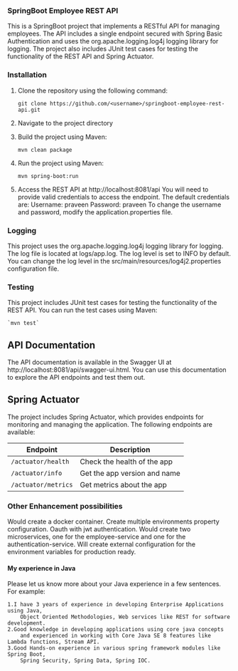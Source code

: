 
### SpringBoot Employee REST API
This is a SpringBoot project that implements a RESTful API for managing employees. 
The API includes a single endpoint secured with Spring Basic Authentication and uses the org.apache.logging.log4j logging library for logging. 
The project also includes JUnit test cases for testing the functionality of the REST API and Spring Actuator.


### Installation
1. Clone the repository using the following command:

	`git clone https://github.com/<username>/springboot-employee-rest-api.git`
	
2. Navigate to the project directory
	
3. Build the project using Maven:

	`mvn clean package`
	
4. Run the project using Maven:

	`mvn spring-boot:run`

5. Access the REST API at http://localhost:8081/api
	You will need to provide valid credentials to access the endpoint. 
	The default credentials are:
		Username: praveen
		Password: praveen
	To change the username and password, modify the application.properties file.
	
### Logging
This project uses the org.apache.logging.log4j logging library for logging. 
The log file is located at logs/app.log. The log level is set to INFO by default. 
You can change the log level in the src/main/resources/log4j2.properties configuration file.

### Testing
This project includes JUnit test cases for testing the functionality of the REST API. You can run the test cases using Maven:

	`mvn test`
	
## API Documentation
The API documentation is available in the Swagger UI at http://localhost:8081/api/swagger-ui.html. 
You can use this documentation to explore the API endpoints and test them out.

## Spring Actuator
The project includes Spring Actuator, which provides endpoints for monitoring and managing the application. 
The following endpoints are available:

| Endpoint             | Description                  | 
| ------------------   | ---------------------------- |
| `/actuator/health`   | Check the health of the app  | 
| `/actuator/info`     | Get the app version and name | 
| `/actuator/metrics`  | Get metrics about the app    | 


### Other Enhancement possibilities
Would create a docker container. 
Create multiple environments property configuration. 
Oauth with jwt authentication. 
Would create two microservices, one for the employee-service and one for the authentication-service.
Will create external configuration for the environment variables for production ready. 


#### My experience in Java

Please let us know more about your Java experience in a few sentences. For example:

	1.I have 3 years of experience in developing Enterprise Applications using Java, 
		Object Oriented Methodologies, Web services like REST for software development.
	2.Good knowledge in developing applications using core java concepts 
		and experienced in working with Core Java SE 8 features like Lambda functions, Stream API.
	3.Good Hands-on experience in various spring framework modules like Spring Boot, 
		Spring Security, Spring Data, Spring IOC.
